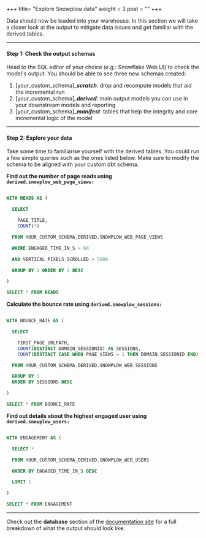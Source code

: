 +++
title= "Explore Snowplow data"
weight = 3
post = ""
+++

Data should now be loaded into your warehouse. In this section we will take a closer look at the output to mitigate data issues and get familiar with the derived tables.

***

#### **Step 1:** Check the output schemas
Head to the SQL editor of your choice (e.g.: Snowflake Web UI) to check the model's output. You should be able to see three new schemas created:
1. [your_custom_schema]_***scratch***: drop and recompute models that aid the incremental run
2. [your_custom_schema]_***derived***: main output models you can use in your downstream models and reporting
3. [your_custom_schema]_***manifest***: tables that help the integrity and core incremental logic of the model

***
#### **Step 2:** Explore your data

Take some time to familiarise yourself with the derived tables. You could run a few simple queries such as the ones listed below. Make sure to modify the schema to be aligned with your custom dbt schema.

**Find out the number of page reads using `derived.snowplow_web_page_views:`**

```sql

WITH READS AS (

  SELECT

    PAGE_TITLE,
    COUNT(*)

  FROM YOUR_CUSTOM_SCHEMA_DERIVED.SNOWPLOW_WEB_PAGE_VIEWS

  WHERE ENGAGED_TIME_IN_S > 60

  AND VERTICAL_PIXELS_SCROLLED > 5000

  GROUP BY 1 ORDER BY 2 DESC

)

SELECT * FROM READS

```

**Calculate the bounce rate using `derived.snowplow_sessions:`**
```sql

WITH BOUNCE_RATE AS (

  SELECT

    FIRST_PAGE_URLPATH,
    COUNT(DISTINCT DOMAIN_SESSIONID) AS SESSIONS,
    COUNT(DISTINCT CASE WHEN PAGE_VIEWS = 1 THEN DOMAIN_SESSIONID END) / COUNT(DISTINCT DOMAIN_SESSIONID) AS BOUNCE_RATE

  FROM YOUR_CUSTOM_SCHEMA_DERIVED.SNOWPLOW_WEB_SESSIONS

  GROUP BY 1
  ORDER BY SESSIONS DESC

)

SELECT * FROM BOUNCE_RATE
```


**Find out details about the highest engaged user using `derived.snowplow_users:`**
```sql

WITH ENGAGEMENT AS (

  SELECT *

  FROM YOUR_CUSTOM_SCHEMA_DERIVED.SNOWPLOW_WEB_USERS

  ORDER BY ENGAGED_TIME_IN_S DESC

  LIMIT 1

)

SELECT * FROM ENGAGEMENT
```

***

Check out the **database** section of the [documentation site](https://snowplow.github.io/dbt-snowplow-web/#!/overview/snowplow_web) for a full breakdown of what the output should look like.
